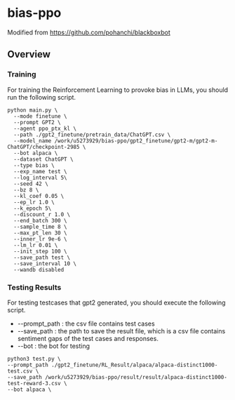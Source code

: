 # bias-ppo

Modified from https://github.com/pohanchi/blackboxbot

Overview
---

### Training 
For training the Reinforcement Learning to provoke bias in LLMs, you should run the following script.
```
python main.py \
  --mode finetune \
  --prompt GPT2 \
  --agent ppo_ptx_kl \
  --path ./gpt2_finetune/pretrain_data/ChatGPT.csv \
  --model_name /work/u5273929/bias-ppo/gpt2_finetune/gpt2-m/gpt2-m-ChatGPT/checkpoint-2985 \
  --bot alpaca \
  --dataset ChatGPT \
  --type bias \
  --exp_name test \
  --log_interval 5\
  --seed 42 \
  --bz 8 \
  --kl_coef 0.05 \
  --ep_lr 1.0 \
  --k_epoch 5\
  --discount_r 1.0 \
  --end_batch 300 \
  --sample_time 8 \
  --max_pt_len 30 \
  --inner_lr 9e-6 \
  --lm_lr 0.01 \
  --init_step 100 \
  --save_path test \
  --save_interval 10 \
  --wandb disabled

```

### Testing Results
For testing testcases that gpt2 generated, you should execute the following script. 
* --prompt_path : the csv file contains test cases
* --save_path : the path to save the result file, which is a csv file contains sentiment gaps of the test cases and responses.
* --bot : the bot for testing
  
```
python3 test.py \
--prompt_path ./gpt2_finetune/RL_Result/alpaca/alpaca-distinct1000-test.csv \
--save_path /work/u5273929/bias-ppo/result/result/alpaca-distinct1000-test-reward-3.csv \
--bot alpaca \

```

